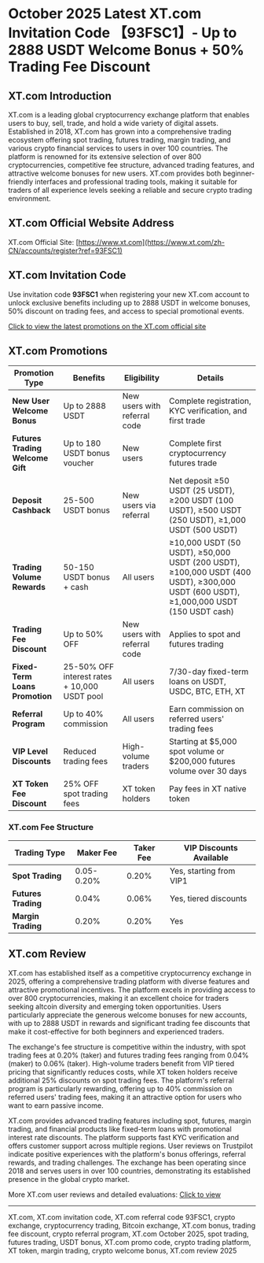 # October 2025 Latest XT.com Invitation Code 【93FSC1】- Up to 2888 USDT Welcome Bonus + 50% Trading Fee Discount

## XT.com Introduction

XT.com is a leading global cryptocurrency exchange platform that enables users to buy, sell, trade, and hold a wide variety of digital assets. Established in 2018, XT.com has grown into a comprehensive trading ecosystem offering spot trading, futures trading, margin trading, and various crypto financial services to users in over 100 countries. The platform is renowned for its extensive selection of over 800 cryptocurrencies, competitive fee structure, advanced trading features, and attractive welcome bonuses for new users. XT.com provides both beginner-friendly interfaces and professional trading tools, making it suitable for traders of all experience levels seeking a reliable and secure crypto trading environment.


## XT.com Official Website Address

XT.com Official Site: [https://www.xt.com](https://www.xt.com/zh-CN/accounts/register?ref=93FSC1)

## XT.com Invitation Code

Use invitation code **93FSC1** when registering your new XT.com account to unlock exclusive benefits including up to 2888 USDT in welcome bonuses, 50% discount on trading fees, and access to special promotional events. 

[Click to view the latest promotions on the XT.com official site](https://www.xt.com/zh-CN/accounts/register?ref=93FSC1)

## XT.com Promotions

| Promotion Type | Benefits | Eligibility | Details |
|---|---|---|---|
| **New User Welcome Bonus** | Up to 2888 USDT | New users with referral code | Complete registration, KYC verification, and first trade |
| **Futures Trading Welcome Gift** | Up to 180 USDT bonus voucher | New users | Complete first cryptocurrency futures trade |
| **Deposit Cashback** | 25-500 USDT bonus | New users via referral | Net deposit ≥50 USDT (25 USDT), ≥200 USDT (100 USDT), ≥500 USDT (250 USDT), ≥1,000 USDT (500 USDT) |
| **Trading Volume Rewards** | 50-150 USDT bonus + cash | All users | ≥10,000 USDT (50 USDT), ≥50,000 USDT (200 USDT), ≥100,000 USDT (400 USDT), ≥300,000 USDT (600 USDT), ≥1,000,000 USDT (150 USDT cash) |
| **Trading Fee Discount** | Up to 50% OFF | New users with referral code | Applies to spot and futures trading |
| **Fixed-Term Loans Promotion** | 25-50% OFF interest rates + 10,000 USDT pool | All users | 7/30-day fixed-term loans on USDT, USDC, BTC, ETH, XT |
| **Referral Program** | Up to 40% commission | All users | Earn commission on referred users' trading fees |
| **VIP Level Discounts** | Reduced trading fees | High-volume traders | Starting at $5,000 spot volume or $200,000 futures volume over 30 days |
| **XT Token Fee Discount** | 25% OFF spot trading fees | XT token holders | Pay fees in XT native token |

### XT.com Fee Structure

| Trading Type | Maker Fee | Taker Fee | VIP Discounts Available |
|---|---|---|---|
| **Spot Trading** | 0.05-0.20% | 0.20% | Yes, starting from VIP1 |
| **Futures Trading** | 0.04% | 0.06% | Yes, tiered discounts |
| **Margin Trading** | 0.20% | 0.20% | Yes |

## XT.com Review

XT.com has established itself as a competitive cryptocurrency exchange in 2025, offering a comprehensive trading platform with diverse features and attractive promotional incentives. The platform excels in providing access to over 800 cryptocurrencies, making it an excellent choice for traders seeking altcoin diversity and emerging token opportunities. Users particularly appreciate the generous welcome bonuses for new accounts, with up to 2888 USDT in rewards and significant trading fee discounts that make it cost-effective for both beginners and experienced traders.

The exchange's fee structure is competitive within the industry, with spot trading fees at 0.20% (taker) and futures trading fees ranging from 0.04% (maker) to 0.06% (taker). High-volume traders benefit from VIP tiered pricing that significantly reduces costs, while XT token holders receive additional 25% discounts on spot trading fees. The platform's referral program is particularly rewarding, offering up to 40% commission on referred users' trading fees, making it an attractive option for users who want to earn passive income.

XT.com provides advanced trading features including spot, futures, margin trading, and financial products like fixed-term loans with promotional interest rate discounts. The platform supports fast KYC verification and offers customer support across multiple regions. User reviews on Trustpilot indicate positive experiences with the platform's bonus offerings, referral rewards, and trading challenges. The exchange has been operating since 2018 and serves users in over 100 countries, demonstrating its established presence in the global crypto market.

More XT.com user reviews and detailed evaluations: [Click to view](https://www.xt.com/zh-CN/accounts/register?ref=93FSC1)

---
XT.com, XT.com invitation code, XT.com referral code 93FSC1, crypto exchange, cryptocurrency trading, Bitcoin exchange, XT.com bonus, trading fee discount, crypto referral program, XT.com October 2025, spot trading, futures trading, USDT bonus, XT.com promo code, crypto trading platform, XT token, margin trading, crypto welcome bonus, XT.com review 2025
